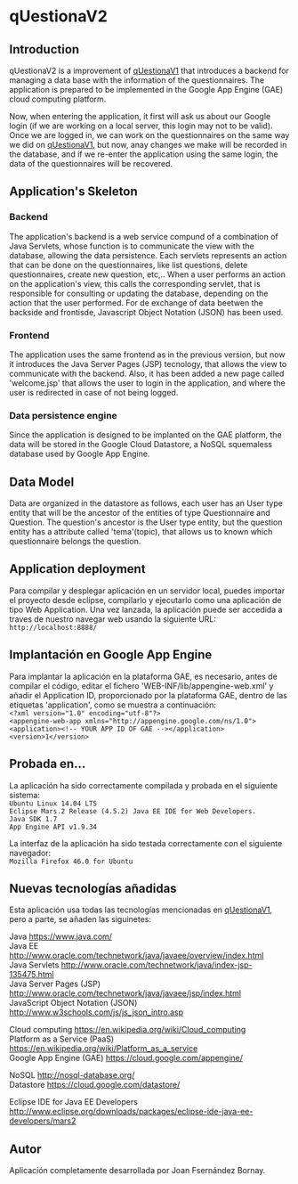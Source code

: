 # qUestionaV2

## Introduction
qUestionaV2 is a improvement of [qUestionaV1](https://github.com/Joanf81/qUestionaV1 "qUestionaV1") that introduces a backend for managing a data base with the information of the questionnaires. The application is prepared to be implemented in the Google App Engine (GAE) cloud computing platform.

Now, when entering the application, it first will ask us about our Google login (if we are working on a local server, this login may not to be valid). Once we are logged in, we can work on the questionnaires on the same way we did on [qUestionaV1](https://github.com/Joanf81/qUestionaV1 "qUestionaV1"), but now, anay changes we make will be recorded in the database, and if we re-enter the application using the same login, the data of the questionnaires will be recovered.

## Application's Skeleton
### Backend
The application's backend is a web service compund of a combination of Java Servlets, whose function is to communicate the view with the database, allowing the data persistence. Each servlets represents an action that can be done on the questionnaires, like list questions, delete questionnaires, create new question, etc,.. When a user performs an action on the application's view, this calls the corresponding servlet, that is responsible for consulting or updating the database, depending on the action that the user performed.
For de exchange of data beetwen the backside and frontisde, Javascript Object Notation (JSON) has been used.

### Frontend
The application uses the same frontend as in the previous version, but now it introduces the Java Server Pages (JSP) tecnology, that allows the view to communicate with the backend. Also, it has been added a new page called 'welcome.jsp' that allows the user to login in the application, and where the user is redirected in case of not being logged.

### Data persistence engine
Since the application is designed to be implanted on the GAE platform, the data will be stored in the Google Cloud Datastore, a NoSQL squemaless database used by Google App Engine.

## Data Model
Data are organized in the datastore as follows, each user has an User type entity that will be the ancestor of the entities of type Questionnaire and Question. The question's ancestor is the User type entity, but the question entity has a attribute called 'tema'(topic), that allows us to known which questionnaire belongs the question. 

## Application deployment


Para compilar y desplegar aplicación en un servidor local, puedes importar el proyecto desde eclipse, compilarlo y ejecutarlo como una aplicación de tipo Web Application. Una vez lanzada, la aplicación puede ser accedida a traves de nuestro navegar web usando la siguiente URL:  
`http://localhost:8888/`  

## Implantación en Google App Engine 
Para implantar la aplicación en la plataforma GAE, es necesario, antes de compilar el código, editar el fichero 'WEB-INF/lib/appengine-web.xml' y añadir el Application ID, proporcionado por la plataforma GAE, dentro de las etiquetas 'application', como se muestra a continuación:  
`<?xml version="1.0" encoding="utf-8"?>`  
`<appengine-web-app xmlns="http://appengine.google.com/ns/1.0">`  
`<application><!-- YOUR APP ID OF GAE --></application>`  
`<version>1</version>`  

## Probada en...
La aplicación ha sido correctamente compilada y probada en el siguiente sistema:  
`Ubuntu Linux 14.04 LTS`  
`Eclipse Mars.2 Release (4.5.2) Java EE IDE for Web Developers.`  
`Java SDK 1.7`  
`App Engine API v1.9.34`  

La interfaz de la aplicación ha sido testada correctamente con el siguiente navegador:  
`Mozilla Firefox 46.0 for Ubuntu`  

## Nuevas tecnologías añadidas
Esta aplicación usa todas las tecnologías mencionadas en [qUestionaV1](https://github.com/Joanf81/qUestionaV1 "qUestionaV1"), pero a parte, se añaden las siguinetes:

Java https://www.java.com/  
Java EE http://www.oracle.com/technetwork/java/javaee/overview/index.html  
Java Servlets http://www.oracle.com/technetwork/java/index-jsp-135475.html  
Java Server Pages (JSP) http://www.oracle.com/technetwork/java/javaee/jsp/index.html  
JavaScript Object Notation (JSON) http://www.w3schools.com/js/js_json_intro.asp  
  
Cloud computing https://en.wikipedia.org/wiki/Cloud_computing  
Platform as a Service (PaaS) https://en.wikipedia.org/wiki/Platform_as_a_service  
Google App Engine (GAE) https://cloud.google.com/appengine/  

NoSQL http://nosql-database.org/  
Datastore https://cloud.google.com/datastore/  
  
Eclipse IDE for Java EE Developers http://www.eclipse.org/downloads/packages/eclipse-ide-java-ee-developers/mars2  

## Autor
Aplicación completamente desarrollada por Joan Fsernández Bornay.
